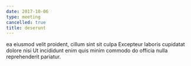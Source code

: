 ```yaml
---
date: 2017-10-06
type: meeting
cancelled: true
title: deserunt
---
```

ea eiusmod velit proident, cillum sint sit culpa Excepteur laboris cupidatat dolore nisi Ut incididunt enim quis minim commodo do officia nulla reprehenderit pariatur.